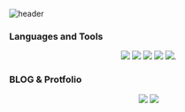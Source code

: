 ![header](https://capsule-render.vercel.app/api?type=Egg&color=CDE4AD&height=200&section=header&fontSize=50)

### Languages and Tools
<div align="center">
  <img src="https://img.shields.io/badge/Python-3776AB?style=flat&logo=Python&logoColor=white"/>
  <img src="https://img.shields.io/badge/Pytorch-EE4C2C?style=flat&logo=Python&logoColor=white"/>
  <img src="https://img.shields.io/badge/C-A8B9CC?style=flat&logo=Python&logoColor=white"/>
  <img src="https://img.shields.io/badge/R-276DC3?style=flat&logo=Python&logoColor=white"/>
  <img src="https://img.shields.io/badge/Apache Hadoop-66CCFF?style=flat&logo=Python&logoColor=white"/>.
</div>

### BLOG & Protfolio
<div align="center">
  <img src="https://img.shields.io/badge/GitHub-181717?style=flat&logo=Python&logoColor=white"/>
  <img src="https://img.shields.io/badge/Tistory-000000?style=flat&logo=Python&logoColor=white"/>
</div>



<!--
**jangeunjo99/jangeunjo99** is a ✨ _special_ ✨ repository because its `README.md` (this file) appears on your GitHub profile.

Here are some ideas to get you started:

- 🔭 I’m currently working on ...
- 🌱 I’m currently learning ...
- 👯 I’m looking to collaborate on ...
- 🤔 I’m looking for help with ...
- 💬 Ask me about ...
- 📫 How to reach me: ...
- 😄 Pronouns: ...
- ⚡ Fun fact: ...
-->
